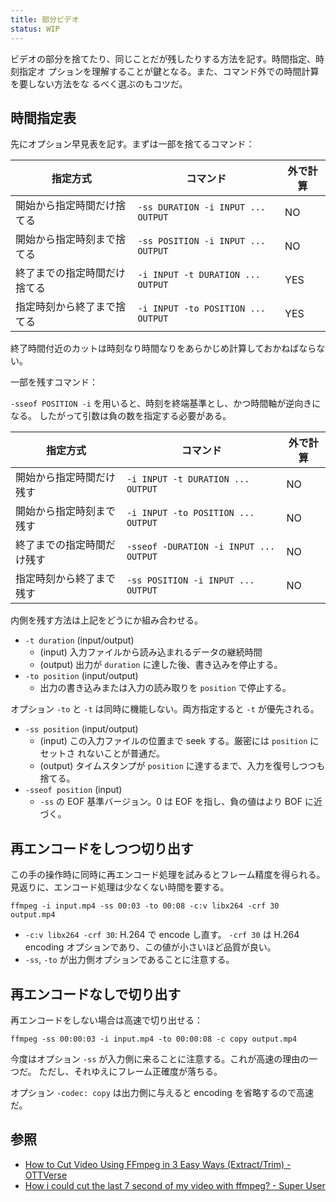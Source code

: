 ```yaml
---
title: 部分ビデオ
status: WIP
---
```


ビデオの部分を捨てたり、同じことだが残したりする方法を記す。時間指定、時刻指定オ
プションを理解することが鍵となる。また、コマンド外での時間計算を要しない方法をな
るべく選ぶのもコツだ。

## 時間指定表

先にオプション早見表を記す。まずは一部を捨てるコマンド：

| 指定方式 | コマンド | 外で計算 |
|----------------------------|-----------------------------|------|
| 開始から指定時間だけ捨てる | `-ss DURATION -i INPUT ... OUTPUT` | NO |
| 開始から指定時刻まで捨てる | `-ss POSITION -i INPUT ... OUTPUT` | NO |
| 終了までの指定時間だけ捨てる | `-i INPUT -t DURATION ... OUTPUT` | YES |
| 指定時刻から終了まで捨てる | `-i INPUT -to POSITION ... OUTPUT` | YES |

終了時間付近のカットは時刻なり時間なりをあらかじめ計算しておかねばならない。

一部を残すコマンド：

`-sseof POSITION -i` を用いると、時刻を終端基準とし、かつ時間軸が逆向きになる。
したがって引数は負の数を指定する必要がある。

| 指定方式 | コマンド | 外で計算 |
|----------------------------|-----------------------------|------|
| 開始から指定時間だけ残す | `-i INPUT -t DURATION ... OUTPUT ` | NO |
| 開始から指定時刻まで残す | `-i INPUT -to POSITION ... OUTPUT` | NO |
| 終了までの指定時間だけ残す | `-sseof -DURATION -i INPUT ... OUTPUT` | NO |
| 指定時刻から終了まで残す | `-ss POSITION -i INPUT ... OUTPUT` | NO |

内側を残す方法は上記をどうにか組み合わせる。

* `-t duration` (input/output)
  * (input) 入力ファイルから読み込まれるデータの継続時間
  * (output) 出力が `duration` に達した後、書き込みを停止する。
* `-to position` (input/output)
  * 出力の書き込みまたは入力の読み取りを `position` で停止する。

オプション `-to` と `-t` は同時に機能しない。両方指定すると `-t` が優先される。

* `-ss position` (input/output)
  * (input) この入力ファイルの位置まで seek する。厳密には `position` にセットさ
    れないことが普通だ。
  * (output) タイムスタンプが `position` に達するまで、入力を復号しつつも捨てる。
* `-sseof position` (input)
  * `-ss` の EOF 基準バージョン。0 は EOF を指し、負の値はより BOF に近づく。

## 再エンコードをしつつ切り出す

この手の操作時に同時に再エンコード処理を試みるとフレーム精度を得られる。
見返りに、エンコード処理は少なくない時間を要する。

```console
ffmpeg -i input.mp4 -ss 00:03 -to 00:08 -c:v libx264 -crf 30 output.mp4
```

* `-c:v libx264 -crf 30`: H.264 で encode し直す。
  `-crf 30` は H.264 encoding オプションであり、この値が小さいほど品質が良い。
* `-ss`, `-to` が出力側オプションであることに注意する。

## 再エンコードなしで切り出す

再エンコードをしない場合は高速で切り出せる：

```console
ffmpeg -ss 00:00:03 -i input.mp4 -to 00:00:08 -c copy output.mp4
```

今度はオプション `-ss` が入力側に来ることに注意する。これが高速の理由の一つだ。
ただし、それゆえにフレーム正確度が落ちる。

オプション `-codec: copy` は出力側に与えると encoding を省略するので高速だ。

## 参照

* [How to Cut Video Using FFmpeg in 3 Easy Ways (Extract/Trim) - OTTVerse](https://ottverse.com/trim-cut-video-using-start-endtime-reencoding-ffmpeg/)
* [How i could cut the last 7 second of my video with ffmpeg? - Super User](https://superuser.com/questions/744823/how-i-could-cut-the-last-7-second-of-my-video-with-ffmpeg)
